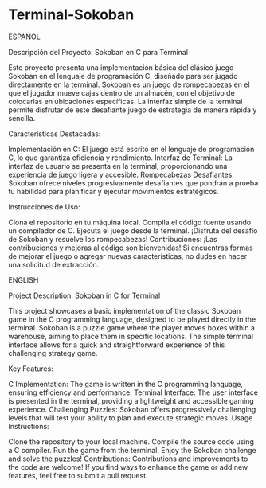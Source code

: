 # Terminal-Sokoban

ESPAÑOL

Descripción del Proyecto: Sokoban en C para Terminal

Este proyecto presenta una implementación básica del clásico juego Sokoban en el lenguaje de programación C, diseñado para ser jugado directamente en la terminal. Sokoban es un juego de rompecabezas en el que el jugador mueve cajas dentro de un almacén, con el objetivo de colocarlas en ubicaciones específicas. La interfaz simple de la terminal permite disfrutar de este desafiante juego de estrategia de manera rápida y sencilla.

Características Destacadas:

Implementación en C: El juego está escrito en el lenguaje de programación C, lo que garantiza eficiencia y rendimiento.
Interfaz de Terminal: La interfaz de usuario se presenta en la terminal, proporcionando una experiencia de juego ligera y accesible.
Rompecabezas Desafiantes: Sokoban ofrece niveles progresivamente desafiantes que pondrán a prueba tu habilidad para planificar y ejecutar movimientos estratégicos.

Instrucciones de Uso:

Clona el repositorio en tu máquina local.
Compila el código fuente usando un compilador de C.
Ejecuta el juego desde la terminal.
¡Disfruta del desafío de Sokoban y resuelve los rompecabezas!
Contribuciones:
¡Las contribuciones y mejoras al código son bienvenidas! Si encuentras formas de mejorar el juego o agregar nuevas características, no dudes en hacer una solicitud de extracción.

ENGLISH

Project Description: Sokoban in C for Terminal

This project showcases a basic implementation of the classic Sokoban game in the C programming language, designed to be played directly in the terminal. Sokoban is a puzzle game where the player moves boxes within a warehouse, aiming to place them in specific locations. The simple terminal interface allows for a quick and straightforward experience of this challenging strategy game.

Key Features:

C Implementation: The game is written in the C programming language, ensuring efficiency and performance.
Terminal Interface: The user interface is presented in the terminal, providing a lightweight and accessible gaming experience.
Challenging Puzzles: Sokoban offers progressively challenging levels that will test your ability to plan and execute strategic moves.
Usage Instructions:

Clone the repository to your local machine.
Compile the source code using a C compiler.
Run the game from the terminal.
Enjoy the Sokoban challenge and solve the puzzles!
Contributions:
Contributions and improvements to the code are welcome! If you find ways to enhance the game or add new features, feel free to submit a pull request.






